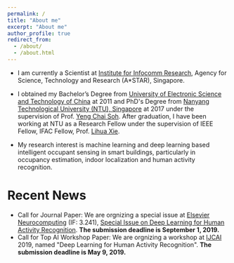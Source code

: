 ```yaml
---
permalink: /
title: "About me"
excerpt: "About me"
author_profile: true
redirect_from: 
  - /about/
  - /about.html
---
```


* I am currently a Scientist at [Institute for Infocomm Research](https://www.a-star.edu.sg/i2r), Agency for Science, Technology and Research (A*STAR), Singapore.

* I obtained my Bachelor’s Degree from [University of Electronic Science and Technology of China](https://www.uestc.edu.cn/) at 2011 and PhD's Degree from [Nanyang Technological University (NTU), Singapore](https://www.ntu.edu.sg/Pages/home.aspx) at 2017 under the supervision of Prof. [Yeng Chai Soh](http://research.ntu.edu.sg/expertise/academicprofile/pages/StaffProfile.aspx?ST_EMAILID=EYCSOH). After graduation, I have been working at NTU as a Research Fellow under the supervision of IEEE Fellow, IFAC Fellow, Prof. [Lihua Xie](http://research.ntu.edu.sg/expertise/academicprofile/pages/StaffProfile.aspx?ST_EMAILID=elhxie).

* My research interest is machine learning and deep learning based intelligent occupant sensing in smart buildings, particularly in occupancy estimation, indoor localization and human activity recognition.


# Recent News
* Call for Journal Paper: We are orgnizing a special issue at [Elsevier Neurocomputing](https://www.journals.elsevier.com/neurocomputing) (IF: 3.241), [Special Issue on Deep Learning for Human Activity Recognition](https://www.journals.elsevier.com/neurocomputing/call-for-papers/special-issue-on-deep-learning-for-human-activity-recognitio). <b> The submission deadline is September 1, 2019.</b>
* Call for Top AI Workshop Paper: We are orgnizing a workshop at [IJCAI](https://ijcai19.org/) 2019, named "Deep Learning for Human Activity Recognition". <b>The submission deadline is May 9, 2019.</b>
